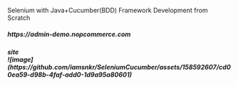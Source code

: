 Selenium with Java+Cucumber(BDD) Framework Development from Scratch <br>
<h5>https://admin-demo.nopcommerce.com<h5> site <br>
![image](https://github.com/iamsnkr/SeleniumCucumber/assets/158592607/cd00ea59-d98b-4faf-add0-1d9a95a80601)

